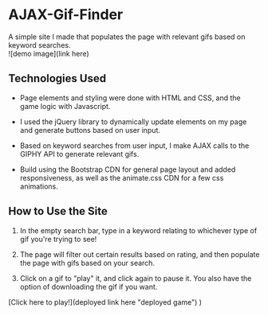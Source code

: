 AJAX-Gif-Finder
=======================================
A simple site I made that populates the page with relevant gifs based on keyword searches.   
![demo image](link here)

## Technologies Used
+ Page elements and styling were done with HTML and CSS, and the game logic with Javascript. 
  
+ I used the jQuery library to dynamically update elements on my page and generate buttons based on user input. 
  
+ Based on keyword searches from user input, I make AJAX calls to the GIPHY API to generate relevant gifs.
  
+ Build using the Bootstrap CDN for general page layout and added responsiveness, as well as the animate.css CDN for a few css animations.

## How to Use the Site

1. In the empty search bar, type in a keyword relating to whichever type of gif you're trying to see!
   
2. The page will filter out certain results based on rating, and then populate the page with gifs based on your search.
   
3. Click on a gif to "play" it, and click again to pause it. You also have the option of downloading the gif if you want.

[Click here to play!](deployed link here "deployed game")
)